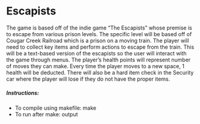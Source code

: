 # Escapists

The game is based off of the indie game “The Escapists” whose premise is to escape from various prison levels. The specific level will be based off of Cougar Creek Railroad which is a prison on a moving train. The player will need to collect key items and perform actions to escape from the train. This will be a text-based version of the escapists so the user will interact with the game through menus. The player’s health points will represent number of moves they can make. Every time the player moves to a new space, 1 health will be deducted. There will also be a hard item check in the Security car where the player will lose if they do not have the proper items.

##### Instructions:
  - To compile using makefile: make
  - To run after make: output
